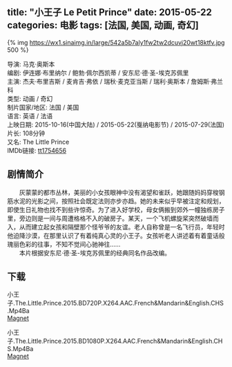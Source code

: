 title: "小王子 Le Petit Prince"
date: 2015-05-22
categories: 电影
tags: [法国, 美国, 动画, 奇幻]
---
{% img https://wx1.sinaimg.in/large/542a5b7aly1fw2tw2dcuvj20wt18ktfv.jpg 500 %}

导演: 马克·奥斯本  
编剧: 伊连娜·布里纳尔 / 鲍勃·佩尔西凯蒂 / 安东尼·德·圣-埃克苏佩里  
主演: 杰夫·布里吉斯 / 麦肯吉·弗依 / 瑞秋·麦克亚当斯 / 瑞利·奥斯本 / 詹姆斯·弗兰科  
类型: 动画 / 奇幻  
制片国家/地区: 法国 / 美国  
语言: 英语 / 法语  
上映日期: 2015-10-16(中国大陆) / 2015-05-22(戛纳电影节) / 2015-07-29(法国)  
片长: 108分钟  
又名: The Little Prince  
IMDb链接: [tt1754656](http://www.imdb.com/title/tt1754656)

## 剧情简介
　　灰蒙蒙的都市丛林，美丽的小女孩眼神中没有渴望和雀跃，她跟随妈妈穿梭钢筋水泥的光影之间，按照社会既定法则亦步亦趋。她的未来似乎早被注定和规划，即使生日礼物也找不到些许惊奇。为了进入好学校，母女俩搬到郊外一幢独栋房子里，旁边则是一间与周遭格格不入的破房子。某天，一个飞机螺旋桨突然破墙而入，从而建立起女孩和隔壁那个怪爷爷的友谊。老人自称曾是一名飞行员，年轻时他迫降沙漠，在那里认识了有着纯真心灵的小王子。女孩听老人讲述着有着童话般瑰丽色彩的往事，不知不觉间心驰神往……  
　　本片根据安东尼·德·圣-埃克苏佩里的经典同名作品改编。

## 下载
小王子.The.Little.Prince.2015.BD720P.X264.AAC.French&Mandarin&English.CHS.Mp4Ba  
[Magnet](magnet:?xt=urn:btih:6fe454b9e83da31dd60be47ade1d55f3cacb2744)

小王子.The.Little.Prince.2015.BD1080P.X264.AAC.French&Mandarin&English.CHS.Mp4Ba  
[Magnet](magnet:?xt=urn:btih:0b730df90b4e1c3db8e706fa75bf74e3c72d4048)
